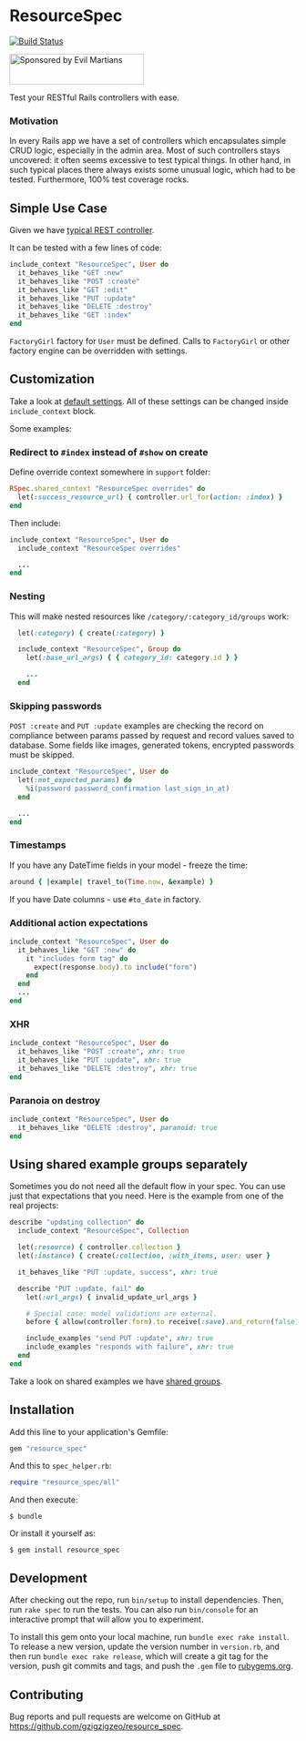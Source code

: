 # ResourceSpec

[![Build Status](https://travis-ci.org/gzigzigzeo/resource_spec.svg)](http://travis-ci.org/gzigzigzeo/resource_spec/fias)

<a href="https://evilmartians.com/?utm_source=resource_spec-gem">
<img src="https://evilmartians.com/badges/sponsored-by-evil-martians.svg" alt="Sponsored by Evil Martians" width="236" height="54">
</a>

Test your RESTful Rails controllers with ease.

### Motivation

In every Rails app we have a set of controllers which encapsulates simple CRUD logic, especially in the admin area. Most of such controllers stays uncovered: it often seems excessive to test typical things. In other hand, in such typical places there always exists some unusual logic, which had to be tested. Furthermore, 100% test coverage rocks.

## Simple Use Case

Given we have [typical REST controller](spec/dummy/app/controllers/users_controller.rb).

It can be tested with a few lines of code:

```ruby
include_context "ResourceSpec", User do
  it_behaves_like "GET :new"
  it_behaves_like "POST :create"
  it_behaves_like "GET :edit"
  it_behaves_like "PUT :update"
  it_behaves_like "DELETE :destroy"
  it_behaves_like "GET :index"
end
```

`FactoryGirl` factory for `User` must be defined. Calls to `FactoryGirl` or other factory engine can be overridden with settings.

## Customization

Take a look at [default settings](lib/resource_spec/context.rb). All of these settings can be changed inside `include_context` block.

Some examples:

### Redirect to `#index` instead of `#show` on create

Define override context somewhere in `support` folder:

```ruby
RSpec.shared_context "ResourceSpec overrides" do
  let(:success_resource_url) { controller.url_for(action: :index) }
end
```

Then include:

```ruby
include_context "ResourceSpec", User do
  include_context "ResourceSpec overrides"

  ...
end
```

### Nesting

This will make nested resources like `/category/:category_id/groups` work:

```ruby
  let(:category) { create(:category) }

  include_context "ResourceSpec", Group do
    let(:base_url_args) { { category_id: category.id } }

    ...
  end
```

### Skipping passwords

`POST :create` and `PUT :update` examples are checking the record on compliance between params passed by request and record values saved to database. Some fields like images, generated tokens, encrypted passwords must be skipped.

```ruby
include_context "ResourceSpec", User do
  let(:not_expected_params) do
    %i(password password_confirmation last_sign_in_at)
  end

  ...
end

```

### Timestamps

If you have any DateTime fields in your model - freeze the time:

```ruby
around { |example| travel_to(Time.now, &example) }
```

If you have Date columns - use `#to_date` in factory.

### Additional action expectations

```ruby
include_context "ResourceSpec", User do
  it_behaves_like "GET :new" do
    it "includes form tag" do
      expect(response.body).to include("form")
    end
  end
  ...
end
```

### XHR

```ruby
include_context "ResourceSpec", User do
  it_behaves_like "POST :create", xhr: true
  it_behaves_like "PUT :update", xhr: true
  it_behaves_like "DELETE :destroy", xhr: true
end
```

### Paranoia on destroy

```ruby
include_context "ResourceSpec", User do
  it_behaves_like "DELETE :destroy", paranoid: true
end
```

## Using shared example groups separately

Sometimes you do not need all the default flow in your spec. You can use just that expectations that you need. Here is the example from one of the real projects:

```ruby
describe "updating collection" do
  include_context "ResourceSpec", Collection

  let(:resource) { controller.collection }
  let(:instance) { create(:collection, :with_items, user: user }

  it_behaves_like "PUT :update, success", xhr: true

  describe "PUT :update, fail" do
    let(:url_args) { invalid_update_url_args }

    # Special case: model validations are external.
    before { allow(controller.form).to receive(:save).and_return(false) }

    include_examples "send PUT :update", xhr: true
    include_examples "responds with failure", xhr: true
  end
end
```

Take a look on shared examples we have [shared groups](lib/resource_spec/shared.rb).


## Installation

Add this line to your application's Gemfile:

```ruby
gem "resource_spec"
```

And this to `spec_helper.rb`:

```ruby
require "resource_spec/all"
```

And then execute:

    $ bundle

Or install it yourself as:

    $ gem install resource_spec

## Development

After checking out the repo, run `bin/setup` to install dependencies. Then, run `rake spec` to run the tests. You can also run `bin/console` for an interactive prompt that will allow you to experiment.

To install this gem onto your local machine, run `bundle exec rake install`. To release a new version, update the version number in `version.rb`, and then run `bundle exec rake release`, which will create a git tag for the version, push git commits and tags, and push the `.gem` file to [rubygems.org](https://rubygems.org).

## Contributing

Bug reports and pull requests are welcome on GitHub at https://github.com/gzigzigzeo/resource_spec.
